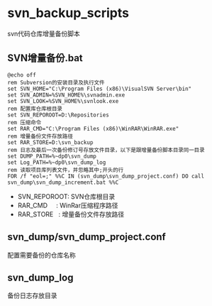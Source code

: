 # svn_backup_scripts
svn代码仓库增量备份脚本

## SVN增量备份.bat
```
@echo off
rem Subversion的安装目录及执行文件
set SVN_HOME="C:\Program Files (x86)\VisualSVN Server\bin"
set SVN_ADMIN=%SVN_HOME%\svnadmin.exe
set SVN_LOOK=%SVN_HOME%\svnlook.exe
rem 配置库仓库根目录
set SVN_REPOROOT=D:\Repositories
rem 压缩命令
set RAR_CMD="C:\Program Files (x86)\WinRAR\WinRAR.exe"
rem 增量备份文件存放路径
set RAR_STORE=D:\svn_backup
rem 日志及最后一次备份修订号存放文件目录，以下是跟增量备份脚本目录同一目录
set DUMP_PATH=%~dp0\svn_dump
set Log_PATH=%~dp0\svn_dump_log
rem 读取项目库列表文件，并忽略其中;开头的行
FOR /f "eol=;" %%C IN (svn_dump\svn_dump_project.conf) DO call svn_dump\svn_dump_increment.bat %%C
```
* SVN_REPOROOT: SVN仓库根目录
* RAR_CMD     : WinRar压缩程序路径
* RAR_STORE   : 增量备份文件存放路径

## svn_dump/svn_dump_project.conf
配置需要备份的仓库名称

## svn_dump_log
备份日志存放目录
